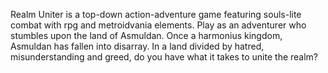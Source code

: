 Realm Uniter is a top-down action-adventure game featuring souls-lite combat with rpg and metroidvania elements. Play as an adventurer who stumbles upon the land of Asmuldan. Once a harmonius kingdom, Asmuldan has fallen into disarray. In a land divided by hatred, misunderstanding and greed, do you have what it takes to unite the realm?


